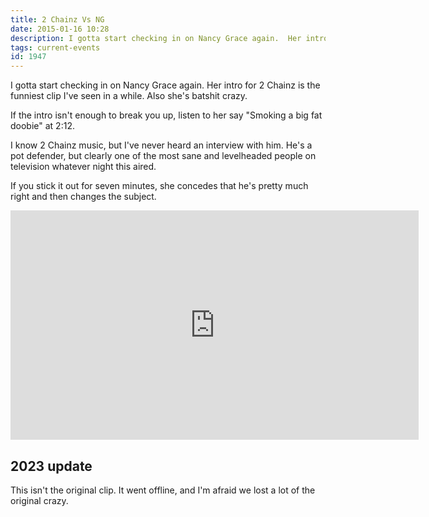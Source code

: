 ```yaml
---
title: 2 Chainz Vs NG
date: 2015-01-16 10:28
description: I gotta start checking in on Nancy Grace again.  Her intro for 2 Chainz is the funniest clip I've seen in a while.  Also she's batshit crazy.  If the intro isn't enough to break you up, listen to her say "Smoking a big fat doobie" at 2:12.
tags: current-events
id: 1947
---
```

I gotta start checking in on Nancy Grace again.  Her intro for 2 Chainz is the funniest clip I've seen in a while.  Also she's batshit crazy. 

If the intro isn't enough to break you up, listen to her say "Smoking a big fat doobie" at 2:12.

I know 2 Chainz music, but I've never heard an interview with him.  He's a pot defender, but clearly one of the most sane and levelheaded people on television whatever night this aired.

If you stick it out for seven minutes, she concedes that he's pretty much right and then changes the subject.
<iframe width="653" height="367" src="https://www.youtube.com/embed/cKGKTkTJQ68" title="2 Chainz to Nancy Grace: States should legalize pot" frameborder="0" allow="accelerometer; autoplay; clipboard-write; encrypted-media; gyroscope; picture-in-picture; web-share" allowfullscreen></iframe>

<h2>2023 update</h2>
This isn't the original clip.  It went offline, and I'm afraid we lost a lot of the original crazy.